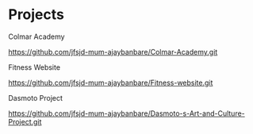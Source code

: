 # Projects

Colmar Academy

https://github.com/jfsjd-mum-ajaybanbare/Colmar-Academy.git

Fitness Website

https://github.com/jfsjd-mum-ajaybanbare/Fitness-website.git

Dasmoto Project

https://github.com/jfsjd-mum-ajaybanbare/Dasmoto-s-Art-and-Culture-Project.git



